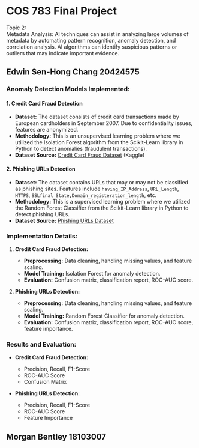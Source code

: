 # COS 783 Final Project
Topic 2:<br>
 Metadata Analysis: AI techniques can assist in analyzing large volumes of metadata by automating pattern recognition, anomaly detection, and correlation analysis. AI algorithms can identify suspicious patterns or outliers that may indicate important evidence.

## Edwin Sen-Hong Chang 20424575
### Anomaly Detection Models Implemented:

#### 1. Credit Card Fraud Detection
- **Dataset:** The dataset consists of credit card transactions made by European cardholders in September 2007. Due to confidentiality issues, features are anonymized.
- **Methodology:** This is an unsupervised learning problem where we utilized the Isolation Forest algorithm from the Scikit-Learn library in Python to detect anomalies (fraudulent transactions).
- **Dataset Source:** [Credit Card Fraud Dataset](https://www.kaggle.com/code/samkirkiles/credit-card-fraud/data) (Kaggle)

#### 2. Phishing URLs Detection
- **Dataset:** The dataset contains URLs that may or may not be classified as phishing sites. Features include `having_IP_Address`, `URL_Length`, `HTTPS`, `SSLfinal_State,Domain_registeration_length`, etc.
- **Methodology:** This is a supervised learning problem where we utilized the Random Forest Classifier from the Scikit-Learn library in Python to detect phishing URLs.
- **Dataset Source:** [Phishing URLs Dataset](https://archive.ics.uci.edu/dataset/327/phishing+websites)

### Implementation Details:

1. **Credit Card Fraud Detection:**
   - **Preprocessing:** Data cleaning, handling missing values, and feature scaling.
   - **Model Training:** Isolation Forest for anomaly detection.
   - **Evaluation:** Confusion matrix, classification report, ROC-AUC score.

2. **Phishing URLs Detection:**
   - **Preprocessing:** Data cleaning, handling missing values, and feature scaling.
   - **Model Training:** Random Forest Classifier for anomaly detection.
   - **Evaluation:** Confusion matrix, classification report, ROC-AUC score, feature importance.

### Results and Evaluation:

- **Credit Card Fraud Detection:**
  - Precision, Recall, F1-Score
  - ROC-AUC Score
  - Confusion Matrix

- **Phishing URLs Detection:**
  - Precision, Recall, F1-Score
  - ROC-AUC Score
  - Feature Importance

## Morgan Bentley 18103007
